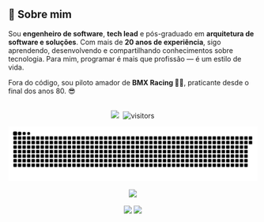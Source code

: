 
## 💫 Sobre mim

Sou **engenheiro de software**, **tech lead** e pós-graduado em **arquitetura de software e soluções**. Com mais de **20 anos de experiência**, sigo aprendendo, desenvolvendo e compartilhando conhecimentos sobre tecnologia. Para mim, programar é mais que profissão — é um estilo de vida.

Fora do código, sou piloto amador de **BMX Racing 🚴‍♂️**, praticante desde o final dos anos 80. 😎
<br><br>

<div align="center">

<a href="https://navto.me/heliomarpm" target="_blank"><img src="https://navto.me/assets/navigatetome-brand.png" width="32"/></a>&nbsp;&nbsp;![visitors](https://visitor-badge.laobi.icu/badge?page_id=heliomarpm&right_color=DarkGoldenrod)

  <picture>
    <source media="(prefers-color-scheme: dark)" srcset="https://raw.githubusercontent.com/heliomarpm/heliomarpm/output/github-snake-dark.svg">
    <source media="(prefers-color-scheme: light)" srcset="https://raw.githubusercontent.com/heliomarpm/heliomarpm/output/github-snake.svg">
    <img alt="github contribution grid snake animation" src="https://raw.githubusercontent.com/heliomarpm/heliomarpm/output/github-snake.svg">
  </picture>

  <img height="50%" width="auto" src ="https://github-readme-stats.vercel.app/api?username=heliomarpm&show_icons=true&hide_title=false&count_private=true&theme=vision-friendly-dark&hide_border=true&bg_color=0b0f1400&hide=issues,contribs&locale=pt-BR"> <!--&hide=issues,contribs&rank_icon=github-->

  <img height="50%" width="auto" src ="https://github-readme-stats.vercel.app/api/top-langs/?username=heliomarpm&layout=compact&hide_border=true&theme=vision-friendly-dark&bg_color=00000000&locale=pt-BR&langs_count=8&hide=jupyter%20notebook,tex,css,scss">
  <img src ="https://github-readme-streak-stats.herokuapp.com?user=heliomarpm&theme=vision-friendly-dark&hide_border=true&background=FFFFFF00&locale=pt-BR">
  <br>
  <br>

  <!-- <img src="https://visitor-badge.laobi.icu/badge?page_id=heliomarpm&right_color=DarkGoldenrod"> -->
  <!-- <img src="https://komarev.com/ghpvc/?username=heliomarpm&style=for-the-badge&color=orange"> -->
</div>

